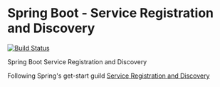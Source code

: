 # Spring Boot - Service Registration and Discovery
[![Build Status](https://travis-ci.org/iphayao/sb-service-registration-and-discovery.svg?branch=master)](https://travis-ci.org/iphayao/sb-service-registration-and-discovery)

Spring Boot Service Registration and Discovery

Following Spring's get-start guild [Service Registration and Discovery](https://spring.io/guides/gs/service-registration-and-discovery/)
